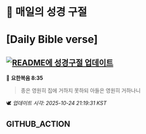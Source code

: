 # 🙏 매일의 성경 구절
# [Daily Bible verse]
## [![README에 성경구절 업데이트](https://github.com/DONGSUKA/first_test/actions/workflows/update-readme-bible.yml/badge.svg)](https://github.com/DONGSUKA/first_test/actions/workflows/update-readme-bible.yml)
<!-- START_BIBLE_VERSE -->
📖 **요한복음 8:35**
> 종은 영원히 집에 거하지 못하되 아들은 영원히 거하나니

🕊️ _업데이트 시각: 2025-10-24 21:19:31 KST_
  <!-- END_BIBLE_VERSE -->
## GITHUB_ACTION
